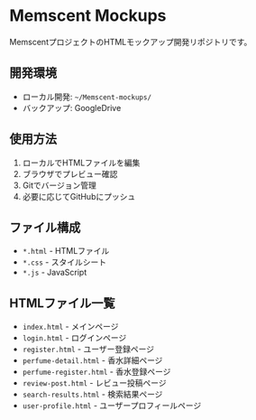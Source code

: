 # Memscent Mockups

MemscentプロジェクトのHTMLモックアップ開発リポジトリです。

## 開発環境
- ローカル開発: `~/Memscent-mockups/`
- バックアップ: GoogleDrive

## 使用方法
1. ローカルでHTMLファイルを編集
2. ブラウザでプレビュー確認
3. Gitでバージョン管理
4. 必要に応じてGitHubにプッシュ

## ファイル構成
- `*.html` - HTMLファイル
- `*.css` - スタイルシート
- `*.js` - JavaScript

## HTMLファイル一覧
- `index.html` - メインページ
- `login.html` - ログインページ
- `register.html` - ユーザー登録ページ
- `perfume-detail.html` - 香水詳細ページ
- `perfume-register.html` - 香水登録ページ
- `review-post.html` - レビュー投稿ページ
- `search-results.html` - 検索結果ページ
- `user-profile.html` - ユーザープロフィールページ